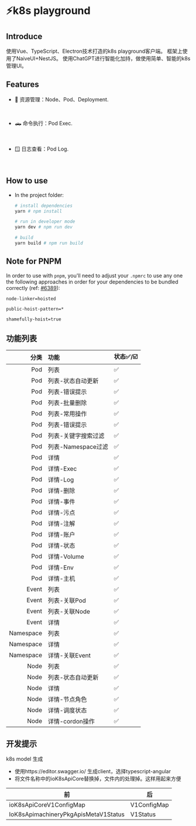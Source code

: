  
# ⚡k8s playground

 
 
## Introduce
使用Vue、TypeScript、Electron技术打造的k8s playground客户端。
框架上使用了NaiveUI+NestJS。
使用ChatGPT进行智能化加持，做使用简单、智能的k8s 管理UI。

## Features

- 🔨 资源管理：Node、Pod、Deployment.
<br>

- 🛻 命令执行：Pod Exec.
<br>

- 🪟 日志查看：Pod Log.
<br>


## How to use

- In the project folder: 
  ```bash
  # install dependencies
  yarn # npm install

  # run in developer mode
  yarn dev # npm run dev

  # build
  yarn build # npm run build
  ```

## Note for PNPM

In order to use with `pnpm`, you'll need to adjust your `.npmrc` to use any one the following approaches in order for your dependencies to be bundled correctly (ref: [#6389](https://github.com/electron-userland/electron-builder/issues/6289#issuecomment-1042620422)):
```
node-linker=hoisted
```
```
public-hoist-pattern=*
```
```
shamefully-hoist=true
```
## 功能列表
|        分类 | 功能             | 	状态✅/☑️ |
|----------:|:---------------|:--------|
|       Pod | 列表             | ✅       |
|       Pod | 列表-状态自动更新      | ✅       |
|       Pod | 列表-错误提示        | ✅       |
|       Pod | 列表-批量删除        | ✅       |
|       Pod | 列表-常用操作        | ✅       |
|       Pod | 列表-错误提示        | ✅       |
|       Pod | 列表-关键字搜索过滤     | ✅       |
|       Pod | 列表-Namespace过滤 | ✅       |
|       Pod | 详情             | ✅       |
|       Pod | 详情-Exec        | ✅       |
|       Pod | 详情-Log         | ✅       |
|       Pod | 详情-删除          | ✅       |
|       Pod | 详情-事件          | ✅       |
|       Pod | 详情-污点          | ✅       |
|       Pod | 详情-注解          | ✅       |
|       Pod | 详情-账户          | ✅       |
|       Pod | 详情-状态          | ✅       |
|       Pod | 详情-Volume      | ✅       |
|       Pod | 详情-Env         | ✅       |
|       Pod | 详情-主机          | ✅       |
|     Event | 列表             | ✅       |
|     Event | 列表-关联Pod       | ✅       |
|     Event | 列表-关联Node      | ✅       |
|     Event | 详情             | ✅       |
| Namespace | 列表             | ✅       |
| Namespace | 详情             | ✅       |
| Namespace | 详情-关联Event     | ✅       |
|      Node | 列表             | ✅       |
|      Node | 列表-状态自动更新      | ✅       |
|      Node | 详情             | ✅       |
|      Node | 详情-节点角色        | ✅       |
|      Node | 详情-调度状态        | ✅       |
|      Node | 详情-cordon操作    | ✅       |
## 开发提示
 
k8s model 生成
 * 使用https://editor.swagger.io/ 生成client，选择typescript-angular
 * 将文件名称中的ioK8sApiCore替换掉，文件内的处理掉。这样用起来方便

 | 前                                    | 后           |
 |--------------------------------------|-------------|
 | ioK8sApiCoreV1ConfigMap              | V1ConfigMap |
 | IoK8sApimachineryPkgApisMetaV1Status | V1Status    |
